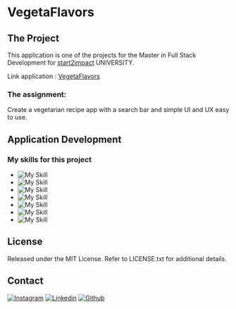 # VegetaFlavors

## The Project

This application is one of the projects for the Master in Full Stack Development for [start2impact](https://www.start2impact.it/) UNIVERSITY.

Link application : <a href="https://vegetaflavors.netlify.app/" target="_blank">VegetaFlavors</a>

### The assignment:

Create a vegetarian recipe app with a search bar and simple UI and UX easy to use.

## Application Development

### My skills for this project

- ![My Skill](https://skillicons.dev/icons?i=html)
- ![My Skill](https://skillicons.dev/icons?i=css)
- ![My Skill](https://skillicons.dev/icons?i=js)
- ![My Skill](https://skillicons.dev/icons?i=tailwind)
- ![My Skill](https://skillicons.dev/icons?i=react)
- ![My Skill](https://skillicons.dev/icons?i=nodejs)
- ![My Skill](https://skillicons.dev/icons?i=git)

## License

Released under the MIT License. Refer to LICENSE.txt for additional details.

## Contact

[![Instagram](https://skillicons.dev/icons?i=instagram)](https://www.instagram.com/lorycastelletti/)
[![Linkedin](https://skillicons.dev/icons?i=linkedin)](https://www.linkedin.com/in/lorenzo-castelletti-532b9b191/)
[![Github](https://skillicons.dev/icons?i=github)](https://github.com/Lorycaste98)
